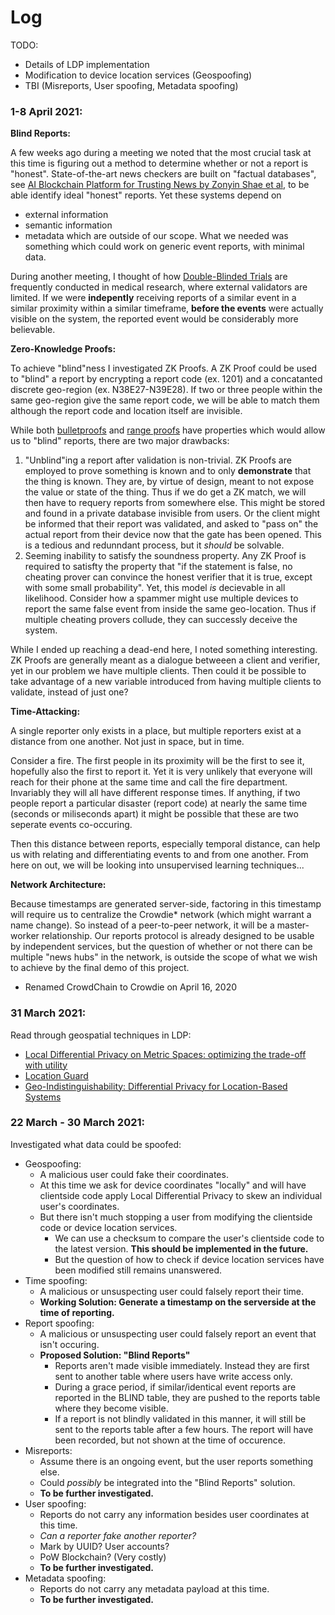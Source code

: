 # Log

TODO:
* Details of LDP implementation
* Modification to device location services (Geospoofing)
* TBI (Misreports, User spoofing, Metadata spoofing)

### 1-8 April 2021:

**Blind Reports:**

A few weeks ago during a meeting we noted that the most crucial task at this time is figuring out a method to determine whether or not a report is "honest".
State-of-the-art news checkers are built on "factual databases", see [AI Blockchain Platform for Trusting News by Zonyin Shae et al](https://www.semanticscholar.org/paper/AI-Blockchain-Platform-for-Trusting-News-Shae-Tsai/c510a97a1f1909ea59b0458e1689224be0887dfd), to be able identify ideal "honest" reports. Yet these systems depend on
* external information
* semantic information
* metadata
which are outside of our scope. What we needed was something which could work on generic event reports, with minimal data. 

During another meeting, I thought of how [Double-Blinded Trials](https://en.wikipedia.org/wiki/Blinded_experiment#Double-blind_trials) are frequently conducted in medical research, where external validators are limited. If we were **indepently** receiving reports of a similar event in a similar proximity within a similar timeframe, **before the events** were actually visible on the system, the reported event would be considerably more believable.

**Zero-Knowledge Proofs:**

To achieve "blind"ness I investigated ZK Proofs. A ZK Proof could be used to "blind" a report by encrypting a report code (ex. 1201) and a concatanted discrete geo-region (ex. N38E27-N39E28). If two or three people within the same geo-region give the same report code, we will be able to match them although the report code and location itself are invisible.

While both [bulletproofs](https://www.youtube.com/watch?v=Adrh6BCc_Ao) and [range proofs](https://github.com/ing-bank/zkrp) have properties which would allow us to "blind" reports, there are two major drawbacks:

1. "Unblind"ing a report after validation is non-trivial. ZK Proofs are employed to prove something is known and to only **demonstrate** that the thing is known. They are, by virtue of design,  meant to not expose the value or state of the thing. Thus if we do get a ZK match, we will then have to requery reports from somewhere else. This might be stored and found in a private database invisible from users. Or the client might be informed that their report was validated, and asked to "pass on" the actual report from their device now that the gate has been opened. This is a tedious and redunndant process, but it _should_ be solvable.
2. Seeming inability to satisfy the soundness property. Any ZK Proof is required to satisfty the property that "if the statement is false, no cheating prover can convince the honest verifier that it is true, except with some small probability". Yet, this model _is_ decievable in all likelihood. Consider how a spammer might use multiple devices to report the same false event from inside the same geo-location. Thus if multiple cheating provers collude, they can successly deceive the system.

While I ended up reaching a dead-end here, I noted something interesting. ZK Proofs are generally meant as a dialogue betweeen a client and verifier, yet in our problem we have multiple clients. Then could it be possible to take advantage of a new variable introduced from having multiple clients to validate, instead of just one? 

**Time-Attacking:**

A single reporter only exists in a place, but multiple reporters exist at a distance from one another. Not just in space, but in time.

Consider a fire. The first people in its proximity will be the first to see it, hopefully also the first to report it. Yet it is very unlikely that everyone will reach for their phone at the same time and call the fire department. Invariably they will all have different response times. If anything, if two people report a particular disaster (report code) at nearly the same time (seconds or miliseconds apart) it might be possible that these are two seperate events co-occuring.

Then this distance between reports, especially temporal distance, can help us with relating and differentiating events to and from one another. From here on out, we will be looking into unsupervised learning techniques...

**Network Architecture:**

Because timestamps are generated server-side, factoring in this timestamp will require us to centralize the Crowdie* network (which might warrant a name change). So instead of a peer-to-peer network, it will be a master-worker relationship. Our reports protocol is already designed to be usable by independent services, but the question of whether or not there can be multiple "news hubs" in the network, is outside the scope of what we wish to achieve by the final demo of this project.

* Renamed CrowdChain to Crowdie on April 16, 2020

### 31 March 2021:
Read through geospatial techniques in LDP:
* [Local Differential Privacy on Metric Spaces: optimizing the trade-off with utility](https://ieeexplore.ieee.org/abstract/document/8429310?casa_token=O8AToF7tGy0AAAAA:uQtYMM1a_Btksx8yR9Yi8ehB8mCxAmCfUjUbUPiMln-EtrmC2m20z06XxX1ky1R4lQ1HkMKGqi4)
* [Location Guard](https://github.com/chatziko/location-guard)
* [Geo-Indistinguishability: Differential Privacy for Location-Based Systems](https://arxiv.org/abs/1212.1984)

### 22 March - 30 March 2021: 
Investigated what data could be spoofed:
* Geospoofing: 
  * A malicious user could fake their coordinates. 
  * At this time we ask for device coordinates "locally" and will have clientside code apply Local Differential Privacy to skew an individual user's coordinates.
  * But there isn't much stopping a user from modifying the clientside code or device location services.
    * We can use a checksum to compare the user's clientside code to the latest version. **This should be implemented in the future.**
    * But the question of how to check if device location services have been modified still remains unanswered.
* Time spoofing:
  * A malicious or unsuspecting user could falsely report their time.
  * **Working Solution: Generate a timestamp on the serverside at the time of reporting.**
* Report spoofing:
  * A malicious or unsuspecting user could falsely report an event that isn't occuring.
  * **Proposed Solution: "Blind Reports"**
    * Reports aren't made visible immediately. Instead they are first sent to another table where users have write access only.
    * During a grace period, if similar/identical event reports are reported in the BLIND table, they are pushed to the reports table where they become visible.
    * If a report is not blindly validated in this manner, it will still be sent to the reports table after a few hours. The report will have been recorded, but not shown at the time of occurence.
* Misreports:
  * Assume there is an ongoing event, but the user reports something else.
  * Could *possibly* be integrated into the "Blind Reports" solution.
  * **To be further investigated.**
* User spoofing:
  * Reports do not carry any information besides user coordinates at this time.
  * *Can a reporter fake another reporter?* 
  * Mark by UUID? User accounts?
  * PoW Blockchain? (Very costly)
  * **To be further investigated.**
* Metadata spoofing:
  * Reports do not carry any metadata payload at this time.
  * **To be further investigated.**
